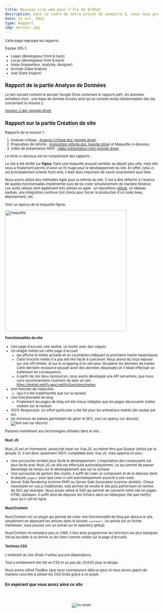 ```yaml
---
title: Nouveau site web pour l'Ile de Bréhat
description: Dans le cadre de notre projet de semestre 3, nous vous présentons la refonte du site de l'ile de bréhat. Notre rapport est dans cet article.
date: 31 oct. 2021
type: Rapport
img: aurvoir.jpg
---
```


<div style="font-size: 0.8em">

Cette page regroupe les rapports. 

Equipe 205-1:
* Logan (développeur front & back)
* Lucas (développeur front & back)
* Iranja (maquetteur, analyste, designer)
* Arvinde (Data Analyst)
* Axel (Data Analyst)

## Rapport de la partie Analyse de Données

Le lien suivant contient le dossier Google Drive contenant le rapport(.pdf), les données extraites(.xlsx) , une base de donnée Access ainsi qu'un compte rendu hebdomadaire des tps concernant la mission 2.

[mission_2.doc (google drive)](https://drive.google.com/drive/folders/19voAb0-m-whT5yGmK_onkozgFun5bRFs?usp=sharing)

## Rapport sur la partie Création de site

Rapports de la mission 1 : 

1. Analyse critique : [Analyse Critique.doc (google drive)](https://docs.google.com/document/d/1WK_qm4b_XEcZWL97JV6-pBXxy4crGgjf/edit?usp=sharing&ouid=106855626674963532217&rtpof=true&sd=true)
2. Proposition de refonte : [proposition refonte.doc (google drive)](https://docs.google.com/document/d/1VZGJuGtSuQxOEXzLVPq6DFowjl5LpYlioxO52A7Mvew/edit?usp=sharing) et Maquette ci-dessous.
3. Vidéo de présentation MVP : [vidéo présentation.mp4 (google drive)](https://drive.google.com/file/d/1A31juqIJM4lXUXtwsRNHSg86RX10EyQK/view?usp=sharing)

Le texte ci-dessous est en complément des rapports : 

Le site a été drafté sur **figma**. Faire une maquette pouvait sembler au départ peu utile, mais elle nous a finalement permis d'avoir un fil rouge pour le développement du site. En effet, celui-ci est principalement orienté front-end, il était alors important de savoir exactement quoi faire.

Nous avons utilisé des méthodes Agile pour la refonte du site. C'est à dire réfléchir à l'avance de quelles fonctionnaliés implémenter puis de les créer simultanément de manière itérative. Les outils utilisés sont également très utilisés en agile : un repostitory [github](https://github.com/LoganTann/PJS3), un tableau kanban, une intégration continue (lint check pour forcer la production d'un code beau, déploiement), etc.

Voici un aperçu de la maquette figma: 

<img src="https://media.discordapp.net/attachments/885500092235268137/904420487101317180/unknown.png" style="width: 400px" alt="maquette">

#### Fonctionnalités du site

* Une page d'accueil, une navbar, un footer avec des vagues
* Un widget météo sur cette page d'accueil
    * qui affiche la météo actuelle et un countdown indiquant la prochaine marée haute/basse
    * Cette fonction météo n'a pas été très facile à concevoir. Nous avons du nous reposer sur une API limitée, et sur le scrapping d'un site pour récupérer les données de marée. Cette dernière ressource pouvait avoir des données dépassées et il fallait effectuer un traitement en conséquence.
    * À partir de ces deux ressources, nous avons développé une API serverless, que nous vons recommandons vivement de jeter un oeil : https://brehat.netlify.app/.netlify/functions/meteo
* Une fonction de traduction
    * (qui n'a été implémentée que sur la navbar)
* Une fonctionnalité de blog.
    * Finalement les pages de blog ont été mieux rédigées que les pages découverte (celles visibles sur la navbar).
* 100% Responsive. Un effort particulier a été fait pour les animations mobile (de navbar par ex).
* Un minimum de balises permettant de gérer le SEO, voici un aperçu sur discord :
  ![test seo sur discord](/img/seo.jpg)

Passons maintenant aux technologies utilisées dans le site...

#### Nuxt.JS

Nuxt.JS est un framework Javascript basé sur Vue.JS, au même titre que Quasar (utilisé par le groupe 3). Il est donc quasiment 100% compatible avec Vue.JS, mais apporte en plus : 
* Une surcouche rendant plus facile le développement. L'importation des composants est plus facile avec Nuxt.JS car elle est effectuée automatiquement, ce qui permet de passer davantage de temps sur le développement que sur la syntaxe.
* Une surcouche de gestion des routes. Il suffit de créer un composant et de le déposer dans le dossier `pages/` pour que celui-ci soit automatiquement associé à une route.
* Server Side Rendering (comme PHP) ou Server Side Generation (comme Jenkills). Chose inexistante en vue.js traditionnel, cela permet de rendre le site plus performant en termes de SEO par exemple. Nous avons utilisé le SSG qui permet de convertir notre site en pages HTML statiques. Il suffit ainsi de déposer les fichiers dans un hébergeur (tel que netlify) pour qu'il soit en ligne.

#### Nuxt/Content

Nuxt/Content est un plugin qui permet de créer une fonctionnalité de blog par dessus le site, simplement en déposant les articles dans le dossier `content/`. Un article est un fichier markdown, vous pouvez voir un extrait sur le repostory github.

Nuxt/Content ne remplace pas un CMS, il faut ainsi programmer les fonctions les plus basiques (tel qu'accéder à un article ou les lister comme visible sur la page d'accueil).

#### Technos CSS

L'entièreté du site (final) n'utilise aucune dépendance.

Tout a entièrement été fait en CSS et un peu de JS/SVG pour le design.

Nous avons utilisé FlexBox (que nous connaissions déjà un peu) et nous avons appris de manière concrète à utiliser les CSS Grids grâce à ce projet.

### En espérant que vous aurez aimé ce site

<br><br>

<div style="text-align: center;">

![Au revoir](/img/aurvoir.gif)

</div>

</div> 